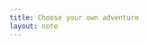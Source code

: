 ```yaml
---
title: Choose your own adventure
layout: note
---
```

<head>
    <meta name="viewport" content="width=device-width, initial-scale=1.0">
    <style>
        .grid-container {
            display: grid;
            grid-template-columns: repeat(auto-fit, minmax(250px, 1fr));
            gap: 20px;
            padding: 20px;
        }
        .grid-item {
            border-radius: 5px;
            padding: 20px;
        }
        @media (max-width: 600px) {
            .grid-container {
                grid-template-columns: 1fr;
            }
        
    </style>
</head>

### maybe start here, or anywhere in the graph below

<div class="grid-container">
	<div class="grid-item">
		<h4>Making</h4>
		<li>[[Craft]]</li>
		<li>[[portfolio]]</li>
	</div>
	<div class="grid-item">
		<h4>Reading</h4>
		<li>[[Lord Peter Wimsey]]
		<li>[[Metropolitan Kallistos]]
		<li>[[The Wood at Midwinter]]
		<li>[[Leisure The Basis of Culture]]
		<li>[[I'm not here to write spark notes]]</li>
	



